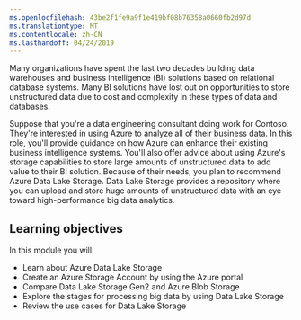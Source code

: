 ```yaml
---
ms.openlocfilehash: 43be2f1fe9a9f1e419bf08b76358a0660fb2d97d
ms.translationtype: MT
ms.contentlocale: zh-CN
ms.lasthandoff: 04/24/2019
---
```

Many organizations have spent the last two decades building data warehouses and business intelligence (BI) solutions based on relational database systems. Many BI solutions have lost out on opportunities to store unstructured data due to cost and complexity in these types of data and databases.

Suppose that you're a data engineering consultant doing work for Contoso. They're interested in using Azure to analyze all of their business data. In this role, you'll provide guidance on how Azure can enhance their existing business intelligence systems. You'll also offer advice about using Azure's storage capabilities to store large amounts of unstructured data to add value to their BI solution. Because of their needs, you plan to recommend Azure Data Lake Storage. Data Lake Storage provides a repository where you can upload and store huge amounts of unstructured data with an eye toward high-performance big data analytics.

## <a name="learning-objectives"></a>Learning objectives

In this module you will:

- Learn about Azure Data Lake Storage
- Create an Azure Storage Account by using the Azure portal
- Compare Data Lake Storage Gen2 and Azure Blob Storage
- Explore the stages for processing big data by using Data Lake Storage
- Review the use cases for Data Lake Storage
